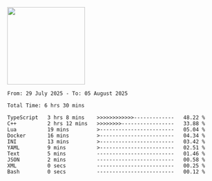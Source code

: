 <img height="180em" src="https://github-readme-stats-eight-theta.vercel.app/api?username=bkundev&show_icons=true&theme=radical&include_all_commits=true&count_private=true"/>
<!--START_SECTION:waka-->

```all_time
From: 29 July 2025 - To: 05 August 2025

Total Time: 6 hrs 30 mins

TypeScript   3 hrs 8 mins    >>>>>>>>>>>>-------------   48.22 %
C++          2 hrs 12 mins   >>>>>>>>-----------------   33.88 %
Lua          19 mins         >------------------------   05.04 %
Docker       16 mins         >------------------------   04.34 %
INI          13 mins         >------------------------   03.42 %
YAML         9 mins          >------------------------   02.51 %
Text         5 mins          -------------------------   01.46 %
JSON         2 mins          -------------------------   00.58 %
XML          0 secs          -------------------------   00.25 %
Bash         0 secs          -------------------------   00.12 %
```

<!--END_SECTION:waka-->
